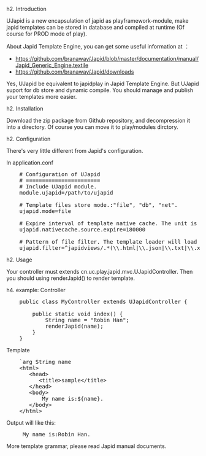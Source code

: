 h2. Introduction

UJapid is a new encapsulation of japid as playframework-module, make japid templates can be stored in database and compiled at runtime (Of course for PROD mode of play).

About Japid Template Engine, you can get some useful information at ：
* https://github.com/branaway/Japid/blob/master/documentation/manual/Japid_Generic_Engine.textile 
* https://github.com/branaway/Japid/downloads

Yes, UJapid be equivalent to japidplay in Japid Template Engine. But UJapid suport for db store and dynamic compile. You should manage and publish your templates more easier.

h2. Installation

Download the zip package from Github repository, and decompression it into a directory. Of course you can move it to play/modules dirctory. 

h2. Configuration

There's very little different from Japid's configuration.

In application.conf
<pre>
	# Configuration of UJapid
	# =======================
	# Include UJapid module.
	module.ujapid=/path/to/ujapid

    # Template files store mode.:"file", "db", "net".
	ujapid.mode=file

	# Expire interval of template native cache. The unit is "ms". Default value is 2000. 
	ujapid.nativecache.source.expire=180000

    # Pattern of file filter. The template loader will load files by this pattern.  
	ujapid.filter=^japidviews/.*(\\.html|\\.json|\\.txt|\\.xml)$
</pre>

h2. Usage

Your controller must extends cn.uc.play.japid.mvc.UJapidController. Then you should using renderJapid() to render template.

h4. example:
Controller
<pre>
	public class MyController extends UJapidController {

    	public static void index() {
    		String name = "Robin Han";
    		renderJapid(name);
    	}
	}
</pre>

Template
<pre>
	`arg String name	
	&lt;html&gt;
	   &lt;head&gt;
	   	  &lt;title>sample&lt;/title&gt;
	   &lt;/head&gt;
	   &lt;body&gt;
	   	   My name is:${name}.
	   &lt;/body&gt;
	&lt;/html&gt;
</pre>

Output will like this:
<pre>
     My name is:Robin Han.
</pre>

More template grammar, please read Japid manual documents.